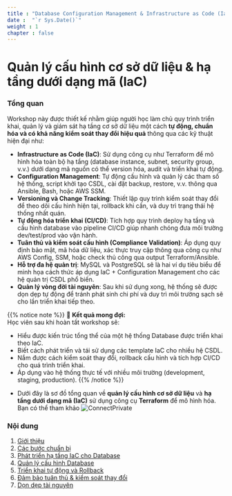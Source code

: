 ```yaml
---
title : "Database Configuration Management & Infrastructure as Code (IaC)"
date :  "`r Sys.Date()`" 
weight : 1 
chapter : false
---
```

# Quản lý cấu hình cơ sở dữ liệu & hạ tầng dưới dạng mã (IaC)

### Tổng quan

Workshop này được thiết kế nhằm giúp người học làm chủ quy trình triển khai, quản lý và giám sát hạ tầng cơ sở dữ liệu một cách **tự động, chuẩn hóa và có khả năng kiểm soát thay đổi hiệu quả** thông qua các kỹ thuật hiện đại như:

- **Infrastructure as Code (IaC)**: Sử dụng công cụ như Terraform để mô hình hóa toàn bộ hạ tầng (database instance, subnet, security group, v.v.) dưới dạng mã nguồn có thể version hóa, audit và triển khai tự động.
- **Configuration Management**: Tự động cấu hình và quản lý các tham số hệ thống, script khởi tạo CSDL, cài đặt backup, restore, v.v. thông qua Ansible, Bash, hoặc AWS SSM.
- **Versioning và Change Tracking**: Thiết lập quy trình kiểm soát thay đổi để theo dõi cấu hình hiện tại, rollback khi cần, và duy trì trạng thái hệ thống nhất quán.
- **Tự động hóa triển khai (CI/CD)**: Tích hợp quy trình deploy hạ tầng và cấu hình database vào pipeline CI/CD giúp nhanh chóng đưa môi trường dev/test/prod vào vận hành.
- **Tuân thủ và kiểm soát cấu hình (Compliance Validation)**: Áp dụng quy định bảo mật, mã hóa dữ liệu, xác thực truy cập thông qua công cụ như AWS Config, SSM, hoặc check thủ công qua output Terraform/Ansible.
- **Hỗ trợ đa hệ quản trị**: MySQL và PostgreSQL sẽ là hai ví dụ tiêu biểu để minh họa cách thức áp dụng IaC + Configuration Management cho các hệ quản trị CSDL phổ biến.
- **Quản lý vòng đời tài nguyên**: Sau khi sử dụng xong, hệ thống sẽ được dọn dẹp tự động để tránh phát sinh chi phí và duy trì môi trường sạch sẽ cho lần triển khai tiếp theo.

{{% notice note %}}
🎯 **Kết quả mong đợi:**  
Học viên sau khi hoàn tất workshop sẽ:
+ Hiểu được kiến trúc tổng thể của một hệ thống Database được triển khai theo IaC.
+ Biết cách phát triển và tái sử dụng các template IaC cho nhiều hệ CSDL.
+ Nắm được cách kiểm soát thay đổi, rollback cấu hình và tích hợp CI/CD cho quá trình triển khai.
+ Áp dụng vào hệ thống thực tế với nhiều môi trường (development, staging, production).
{{% /notice %}}

* Dưới đây là sơ đồ tổng quan về **quản lý cấu hình cơ sở dữ liệu** và **hạ tầng dưới dạng mã (IaC)** sử dụng công cụ **Terraform** để mô hình hóa. Bạn có thể tham khảo
![ConnectPrivate](/images/arc-log.png) 

### Nội dung

 1. [Giới thiệu](1-introduce/)
 2. [Các bước chuẩn bị](2-Prerequiste/)
 3. [Phát triển hạ tầng IaC cho Database](3-Accessibilitytoinstance/)
 4. [Quản lý cấu hình Database](4-s3log/)
 5. [Triển khai tự động và Rollback](5-Portfwd/)
 6. [Đảm bảo tuân thủ & kiểm soát thay đổi](6-Compliance/)
 7. [Dọn dẹp tài nguyên](7-Cleanup/)
